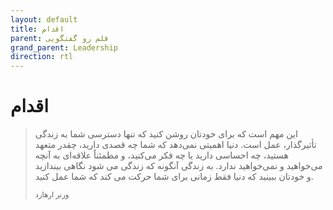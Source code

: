 ```yaml
---
layout: default
title: اقدام
parent: قلم رو گفتگویی
grand_parent: Leadership
direction: rtl
---
```


# اقدام
 > این مهم است که برای خودتان روشن کنید که تنها دسترسی شما به زندگی تأثیرگذار، عمل است. دنیا اهمیتی نمی‌دهد که شما چه قصدی دارید، چقدر متعهد هستید، چه احساسی دارید یا چه فکر می‌کنید، و مطمئناً علاقه‌ای به آنچه می‌خواهید و نمی‌خواهید ندارد. به زندگی آنگونه که زندگی می شود نگاهی بیندازید و خودتان ببینید که دنیا فقط زمانی برای شما حرکت می کند که شما عمل کنید.
>
> <sub>ورنر ارهارد</sub>
